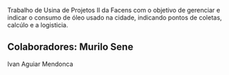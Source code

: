Trabalho de Usina de Projetos II da Facens com o objetivo de gerenciar e indicar o consumo de óleo usado na cidade, indicando pontos de coletas, calcúlo e a logisticia. 

Colaboradores:
Murilo Sene 
-----
Ivan Aguiar Mendonca

